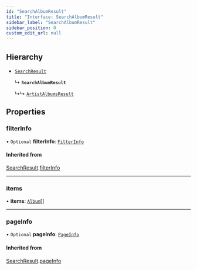 ```yaml
---
id: "SearchAlbumResult"
title: "Interface: SearchAlbumResult"
sidebar_label: "SearchAlbumResult"
sidebar_position: 0
custom_edit_url: null
---
```


## Hierarchy

- [`SearchResult`](SearchResult.md)

  ↳ **`SearchAlbumResult`**

  ↳↳ [`ArtistAlbumsResult`](ArtistAlbumsResult.md)

## Properties

### filterInfo

• `Optional` **filterInfo**: [`FilterInfo`](FilterInfo.md)

#### Inherited from

[SearchResult](SearchResult.md).[filterInfo](SearchResult.md#filterinfo)

___

### items

• **items**: [`Album`](Album.md)[]

___

### pageInfo

• `Optional` **pageInfo**: [`PageInfo`](PageInfo.md)

#### Inherited from

[SearchResult](SearchResult.md).[pageInfo](SearchResult.md#pageinfo)
